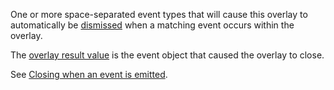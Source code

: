 One or more space-separated event types that will cause this overlay to automatically be [dismissed](https://unpoly.com/closing-overlays) when a matching event occurs within the overlay.

The [overlay result value](https://unpoly.com/closing-overlays#overlay-result-values) is the event object that caused the overlay to close.

See [Closing when an event is emitted](https://unpoly.com/closing-overlays#event-condition).
